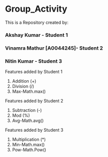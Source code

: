 # Group_Activity
This is a Repository created by:
### Akshay Kumar - Student 1
### Vinamra Mathur [A0044245]- Student 2
### Nitin Kumar - Student 3

Features added by Student 1
1) Addition (+)
2) Division (/)
3) Max-Math.max()

Features added by Student 2
1) Subtraction (-)
2) Mod (%)
3) Avg-Math.avg()

Features added by Student 3
1) Multiplication (*)
2) Min-Math.max()
3) Pow-Math.Pow()

